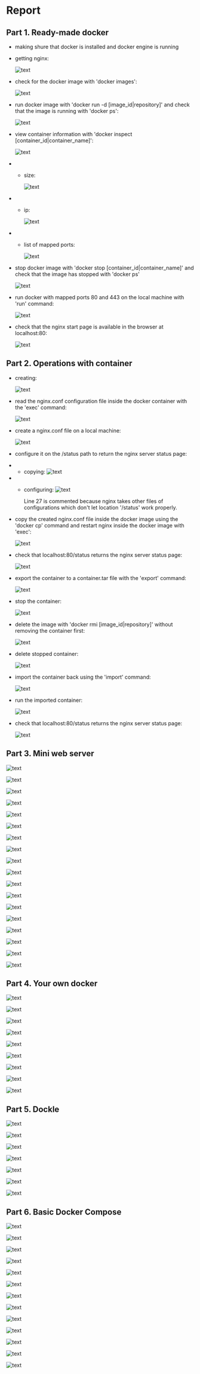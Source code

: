 # Report


## Part 1. Ready-made docker

- making shure that docker is installed and docker engine is running
- getting nginx:
    
    ![text](screenshots/part1/1.PNG)

- check for the docker image with 'docker images':

    ![text](screenshots/part1/2.PNG)

- run docker image with 'docker run -d [image_id|repository]' and check that the image is running with 'docker ps':

    ![text](screenshots/part1/3.PNG)

- view container information with 'docker inspect [container_id|container_name]':

    ![text](screenshots/part1/4.PNG)

- - size:
 
    ![text](screenshots/part1/5size.PNG)

- - ip:

    ![text](screenshots/part1/6ip.PNG)

- - list of mapped ports:

    ![text](screenshots/part1/7ports.PNG)


- stop docker image with 'docker stop [container_id|container_name]' and check that the image has stopped with 'docker ps'
    
    ![text](screenshots/part1/8stopps.PNG)


- run docker with mapped ports 80 and 443 on the local machine with 'run' command:

    ![text](screenshots/part1/9mappedPortsRun.PNG)


- check that the nginx start page is available in the browser at localhost:80:

    ![text](screenshots/part1/10startPage.PNG)


## Part 2. Operations with container

- creating:

    ![text](screenshots/part2/1create.PNG)


- read the nginx.conf configuration file inside the docker container with the 'exec' command:

    ![text](screenshots/part2/2readConf.PNG)


- create a nginx.conf file on a local machine:

    ![text](screenshots/part2/3createConf.PNG)


- configure it on the /status path to return the nginx server status page:
- - copying:
    ![text](screenshots/part2/4copyConfFromContainer.PNG)

- - configuring:
    ![text](screenshots/part2/5configureConf.PNG)

    Line 27 is commented because nginx takes other files of configurations which don't let location '/status' work properly.


- copy the created nginx.conf file inside the docker image using the 'docker cp' command and restart nginx inside the docker image with 'exec':

    ![text](screenshots/part2/6copyAndApplyConf.PNG)


- check that localhost:80/status returns the nginx server status page:

    ![text](screenshots/part2/7checkStatus.PNG)


- export the container to a container.tar file with the 'export' command:

    ![text](screenshots/part2/8export.PNG)


- stop the container:

    ![text](screenshots/part2/9stop.PNG)


- delete the image with 'docker rmi [image_id|repository]' without removing the container first:

    ![text](screenshots/part2/10deleteImage.PNG)


- delete stopped container:

    ![text](screenshots/part2/11deleteContainer.PNG)


- import the container back using the 'import' command:

    ![text](screenshots/part2/12import.PNG)


- run the imported container:

    ![text](screenshots/part2/13runImported.PNG)


- check that localhost:80/status returns the nginx server status page:

    ![text](screenshots/part2/14checkStatusImported.PNG)


## Part 3. Mini web server

![text](screenshots/part3/1pullingNginxContainer.PNG)

![text](screenshots/part3/2runNginxContainer.PNG)

![text](screenshots/part3/3openingContainer.PNG)

![text](screenshots/part3/4miniserver.PNG)

![text](screenshots/part3/5pathInContianer.PNG)

![text](screenshots/part3/6miniserverInside.PNG)

![text](screenshots/part3/7noGcc.PNG)

![text](screenshots/part3/8update.PNG)

![text](screenshots/part3/9installingGcc.PNG)

![text](screenshots/part3/10installingFcgi.PNG)

![text](screenshots/part3/11compiledAndLinkedServer.PNG)

![text](screenshots/part3/12installingSpawnFcgi.PNG)

![text](screenshots/part3/13runningMiniserver.PNG)

![text](screenshots/part3/14conf.PNG)

![text](screenshots/part3/15applyingConf.PNG)

![text](screenshots/part3/15curlRequest.PNG)

![text](screenshots/part3/16browserRequest.PNG)

![text](screenshots/part3/17confPath.PNG)


## Part 4. Your own docker

![text](screenshots/part4/1dockerfile.PNG)

![text](screenshots/part4/2scriptToRunServer.PNG)

![text](screenshots/part4/3conf.PNG)

![text](screenshots/part4/4removedAllImagesAndContainers.PNG)

![text](screenshots/part4/5buildOutput.PNG)

![text](screenshots/part4/6builtImage.PNG)

![text](screenshots/part4/7dockerRunAndResult.PNG)

![text](screenshots/part4/8confWithStatus.PNG)

![text](screenshots/part4/9restartWithStatusAndResult.PNG)


## Part 5. Dockle


![text](screenshots/part5/0docklerOutput.PNG)

![text](screenshots/part5/1fixedDocklerOutput.PNG)

![text](screenshots/part5/2newConf.PNG)

![text](screenshots/part5/3fixedDockerfile.PNG)

![text](screenshots/part5/4_0buildImageFromFixedDockerfile.PNG)

![text](screenshots/part5/4_1removingEverythingCached.PNG)

![text](screenshots/part5/5builtImageFromFixedDockerfileAndResult.PNG)


## Part 6. Basic Docker Compose


![text](screenshots/part6/1dockerfileFCGI.PNG)

![text](screenshots/part6/2newRunServerScript.PNG)

![text](screenshots/part6/3dockerfileNginx.PNG)

![text](screenshots/part6/4conf.PNG)

![text](screenshots/part6/5_0builtFCGIImage.PNG)

![text](screenshots/part6/5_1builtNginxImage.PNG)

![text](screenshots/part6/5creatingDockerNetwork.PNG)

![text](screenshots/part6/6_0runFCGIContainer.PNG)

![text](screenshots/part6/6_1runNginxContainerConnectedAndResult.PNG)

![text](screenshots/part6/7stoppedAndRemovedContainers.PNG)

![text](screenshots/part6/8docker-compose.PNG)

![text](screenshots/part6/9docker-composeBuildOutput.PNG)

![text](screenshots/part6/10docker-composeUpAndResult.PNG)
